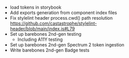 - load tokens in storybook
- Add exports generation from component index files
- Fix stylelint header process.cwd() path resolution https://github.com/castastrophe/stylelint-header/blob/main/index.js#L79
- Set up barebones 2nd-gen testing
    - Including A11Y testing
- Set up barebones 2nd-gen Spectrum 2 token ingestion
- Write barebones 2nd-gen Badge tests
